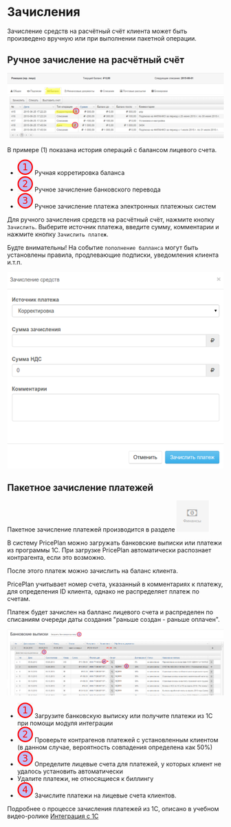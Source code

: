 # Зачисления

Зачисление средств на расчётный счёт клиента может быть произведено вручную или при выполнении пакетной операции.

## Ручное зачисление на pасчётный счёт

![](../.gitbook/assets/payments.png)

В примере \(1\) показана история операций с балансом лицевого счета.

* ![](../.gitbook/assets/1.png) Ручная корретировка баланса
* ![](../.gitbook/assets/2.png) Ручное зачисление банковского перевода
* ![](../.gitbook/assets/3.png) Ручное зачисление платежа электронных платежных систем

Для ручного зачисления средств на pасчётный счёт, нажмите кнопку `Зачислить`. Выберите источник платежа, введите сумму, комментарии и нажмите кнопку `Зачислить платеж`.

Будте внимательны! На событие `пополнение балланса` могут быть установлены правила, продлевающие подписки, уведомления клиента и.т.п.

![&#x420;&#x443;&#x447;&#x43D;&#x43E;&#x439; &#x43F;&#x43B;&#x430;&#x442;&#x435;&#x436;](../.gitbook/assets/manual-pay.png)

## Пакетное зачисление платежей

Пакетное зачисление платежей производится в разделе ![&#x424;&#x438;&#x43D;&#x430;&#x43D;&#x441;&#x44B;](../.gitbook/assets/menu-finances.png)

В систему PriсеPlan можно загружать банковские выписки или платежи из программы 1С. При загрузке PricePlan автоматически распознает контрагента, если это возможно.

После этого платеж можно зачислить на баланс клиента.

PriсеPlan учитывает номер счета, указанный в комментариях к платежу, для определения ID клиента, однако не распределяет платеж по счетам.

Платеж будет зачислен на балланс лицевого счета и распределен по списаниям очереди даты создания "раньше создан - раньше оплачен".

![](../.gitbook/assets/batch-pay.png)

* ![](../.gitbook/assets/1.png)  Загрузите банковскую выписку или получите платежи из 1С при помощи модуля интеграции
* ![](../.gitbook/assets/2.png) Проверьте контрагенов платежей с установленным клиентом \(в данном случае, вероятность совпадения определена как 50%\)
* ![](../.gitbook/assets/3.png) Определите лицевые счета для платежей, у которых клиент не удалось установить автоматически
* Удалите платежи, не относящиеся к биллингу
* ![](../.gitbook/assets/4.png) Зачислите платежи на лицевые счета клиентов.

Подробнее о процессе зачисления платежей из 1С, описано в учебном видео-ролике [Интеграция с 1С](http://youtu.be/7wSDOFz_V2c)

